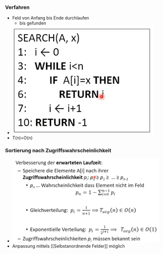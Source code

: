 ### Verfahren
+ Feld von Anfang bis Ende durchlaufen
	+ bis gefunden
+ ![](Pasted%20image%2020221028170118.png)
+ T(n)=O(n)

### Sortierung nach Zugriffswahrscheinlichkeit
+ ![](Pasted%20image%2020221028170232.png)
+ Anpassung mittels [[Selbstanordnende Felder]] möglich